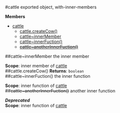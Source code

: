 <a name="module_cattle"></a>
#cattle
exported object, with-inner-members

**Members**

* [cattle](#module_cattle)
  * [cattle.createCow()](#module_cattle.createCow)
  * [cattle~innerMember](#module_cattle.innerMember)
  * [cattle~innerFuction()](#module_cattle.innerFuction)
  * [~~cattle~anotherInnerFuction()~~](#module_cattle.anotherInnerFuction)

<a name="module_cattle.innerMember"></a>
##cattle~innerMember
the inner member

**Scope**: inner member of [cattle](#module_cattle)  
<a name="module_cattle.createCow"></a>
##cattle.createCow()
**Returns**: `boolean`  
<a name="module_cattle.innerFuction"></a>
##cattle~innerFuction()
the inner function

**Scope**: inner function of [cattle](#module_cattle)  
<a name="module_cattle.anotherInnerFuction"></a>
##~~cattle~anotherInnerFuction()~~
another inner function

***Deprecated***  
**Scope**: inner function of [cattle](#module_cattle)  
